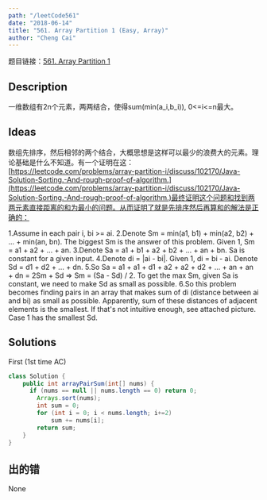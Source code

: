 ```yaml
---
path: "/leetCode561"
date: "2018-06-14"
title: "561. Array Partition 1 (Easy, Array)"
author: "Cheng Cai"
---
```


题目链接：[561. Array Partition 1](https://leetcode.com/problems/array-partition-i/description/)

## Description
一维数组有2n个元素，两两结合，使得sum(min(a_i,b_i)), 0<=i<=n最大。

## Ideas
数组先排序，然后相邻的两个结合，大概思想是这样可以最少的浪费大的元素。理论基础是什么不知道。有一个证明在这：[https://leetcode.com/problems/array-partition-i/discuss/102170/Java-Solution-Sorting.-And-rough-proof-of-algorithm.](https://leetcode.com/problems/array-partition-i/discuss/102170/Java-Solution-Sorting.-And-rough-proof-of-algorithm.)最终证明这个问题和找到两两元素直接距离的和为最小的问题。从而证明了就是先排序然后再算和的解法是正确的：

1.Assume in each pair i, bi >= ai.
2.Denote Sm = min(a1, b1) + min(a2, b2) + ... + min(an, bn). The biggest Sm is the answer of this problem. Given 1, Sm = a1 + a2 + ... + an.
3.Denote Sa = a1 + b1 + a2 + b2 + ... + an + bn. Sa is constant for a given input.
4.Denote di = |ai - bi|. Given 1, di = bi - ai. Denote Sd = d1 + d2 + ... + dn.
5.So Sa = a1 + a1 + d1 + a2 + a2 + d2 + ... + an + an + dn = 2Sm + Sd => Sm = (Sa - Sd) / 2. To get the max Sm, given Sa is constant, we need to make Sd as small as possible.
6.So this problem becomes finding pairs in an array that makes sum of di (distance between ai and bi) as small as possible. Apparently, sum of these distances of adjacent elements is the smallest. If that's not intuitive enough, see attached picture. Case 1 has the smallest Sd.

## Solutions
First (1st time AC)
```java
class Solution {
    public int arrayPairSum(int[] nums) {
	  if (nums == null || nums.length == 0) return 0;
        Arrays.sort(nums);
	  	int sum = 0;
        for (int i = 0; i < nums.length; i+=2)
	   		sum += nums[i];
	  	return sum;
    }
}
```

## 出的错
None
